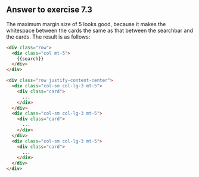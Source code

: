 ## Answer to exercise 7.3

The maximum margin size of 5 looks good, because it makes the whitespace between the cards the same as that between
the searchbar and the cards. The result is as follows:

``` html
<div class="row">
  <div class="col mt-5">
    {{search}}
  </div>
</div>

<div class="row justify-content-center">
  <div class="col-sm col-lg-3 mt-5">
    <div class="card">
      ...
    </div>
  </div>
  <div class="col-sm col-lg-3 mt-5">
    <div class="card">
      ...
    </div>
  </div>
  <div class="col-sm col-lg-3 mt-5">
    <div class="card">
      ...
    </div>
  </div>
</div>
```
